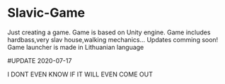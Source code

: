 # Slavic-Game
Just creating a game. Game is based on Unity engine. Game includes hardbass,very slav house,walking mechanics... Updates comming soon! Game launcher is made in Lithuanian language



#UPDATE 2020-07-17

I DONT EVEN KNOW IF IT WILL EVEN COME OUT
